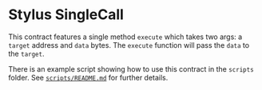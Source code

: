 # Stylus SingleCall

This contract features a single method `execute` which takes two args: a `target` address and `data` bytes. The `execute` function will pass the `data` to the `target`.

There is an example script showing how to use this contract in the `scripts` folder. See [`scripts/README.md`](scripts/README.md) for further details.
